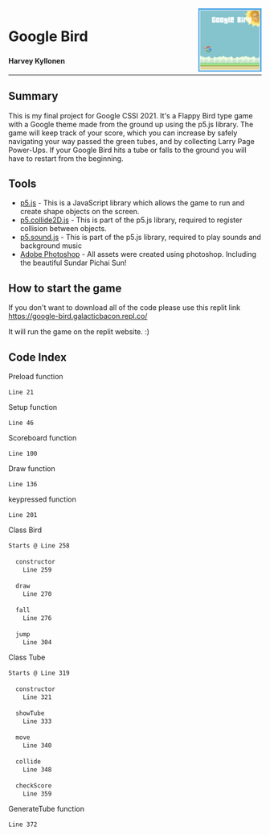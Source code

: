 <img align="right" width="25%" height="40%" src="/assets/images/GoogleBirdImage.png">

# **Google Bird**

###

#### Harvey Kyllonen
---
## Summary

This is my final project for Google CSSI 2021. It's a Flappy Bird type game with a Google theme made from the ground up using the p5.js library. The game will keep track of your score, which you can increase by safely navigating your way passed the green tubes, and by collecting Larry Page Power-Ups. If your Google Bird hits a tube or falls to the ground you will have to restart from the beginning.

## Tools

- [p5.js] - This is a JavaScript library which allows the game to run and create shape objects on the screen.
- [p5.collide2D.js] - This is part of the p5.js library, required to register collision between objects.
- [p5.sound.js] - This is part of the p5.js library, required to play sounds and background music
- [Adobe Photoshop] - All assets were created using photoshop. Including the beautiful Sundar Pichai Sun!

## How to start the game
If you don't want to download all of the code please use this replit link
<https://google-bird.galacticbacon.repl.co/>

It will run the game on the replit website. :)


## **Code Index**

Preload function
~~~
Line 21
~~~

Setup function
~~~
Line 46
~~~

Scoreboard function
~~~    
Line 100
~~~

Draw function
~~~
Line 136
~~~

keypressed function
~~~
Line 201
~~~


Class Bird
~~~
Starts @ Line 258

  constructor
    Line 259
    
  draw
    Line 270
    
  fall
    Line 276
    
  jump
    Line 304

~~~

Class Tube
~~~
Starts @ Line 319

  constructor
    Line 321
	
  showTube
    Line 333

  move
    Line 340

  collide
    Line 348

  checkScore
    Line 359
~~~
GenerateTube function
~~~
Line 372
~~~

[//]: # (These are reference links used in the body of this note and get stripped out when the markdown processor does its job. There is no need to format nicely because it shouldn't be seen. Thanks SO - http://stackoverflow.com/questions/4823468/store-comments-in-markdown-syntax)
   [p5.js]: <https://p5js.org/>
   [p5.collide2D.js]: <https://github.com/bmoren/p5.collide2D>
   [p5.sound.js]: <https://p5js.org/reference/#/libraries/p5.sound>
   [Adobe Photoshop]: <https://www.adobe.com/products/photoshop.html>